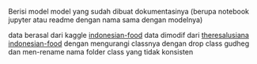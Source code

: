 Berisi model model yang sudah dibuat dokumentasinya (berupa notebook jupyter atau readme dengan nama sama dengan modelnya)

data berasal dari kaggle [indonesian-food](https://kaggle.com/datasets/f06dcf67011b5bb9de3102b7e151986dfa18bb82c4a8b0b7c13b045f1539d90e) data dimodif dari [theresalusiana indonesian-food](https://www.kaggle.com/datasets/theresalusiana/indonesian-food) dengan mengurangi classnya dengan drop class gudheg dan men-rename nama folder class yang tidak konsisten
